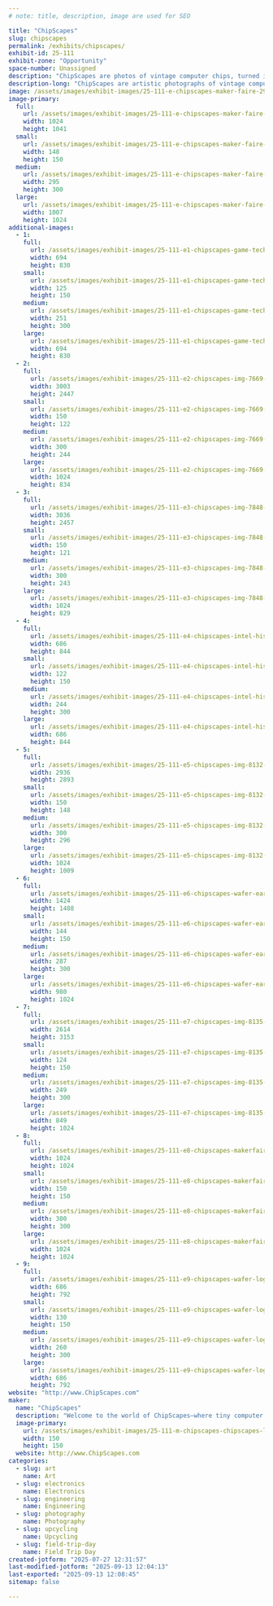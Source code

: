 ```yaml
---
# note: title, description, image are used for SEO

title: "ChipScapes"
slug: chipscapes
permalink: /exhibits/chipscapes/
exhibit-id: 25-111
exhibit-zone: "Opportunity"
space-number: Unassigned
description: "ChipScapes are photos of vintage computer chips, turned into colorful art using microscopes."
description-long: "ChipScapes are artistic photographs of vintage computer chips—tiny, complex circuits from the 1970s and 1980s—captured through a microscope. While silicon chips normally look dull and gray, special lighting and angles reveal brilliant colors and patterns hidden in their layered structure. This natural prism effect turns old microprocessors and memory chips into vibrant, abstract landscapes—hence the name “ChipScapes,” short for chip landscapes. Each image transforms forgotten tech into a miniature world of color and design, celebrating the hidden beauty inside the machines that powered the early digital age."
image: /assets/images/exhibit-images/25-111-e-chipscapes-maker-faire-295x300.jpg
image-primary: 
  full:
    url: /assets/images/exhibit-images/25-111-e-chipscapes-maker-faire-full.jpg
    width: 1024
    height: 1041
  small:
    url: /assets/images/exhibit-images/25-111-e-chipscapes-maker-faire-148x150.jpg
    width: 148
    height: 150
  medium:
    url: /assets/images/exhibit-images/25-111-e-chipscapes-maker-faire-295x300.jpg
    width: 295
    height: 300
  large:
    url: /assets/images/exhibit-images/25-111-e-chipscapes-maker-faire-1007x1024.jpg
    width: 1007
    height: 1024
additional-images: 
  - 1:
    full:
      url: /assets/images/exhibit-images/25-111-e1-chipscapes-game-tech-full.jpg
      width: 694
      height: 830
    small:
      url: /assets/images/exhibit-images/25-111-e1-chipscapes-game-tech-125x150.jpg
      width: 125
      height: 150
    medium:
      url: /assets/images/exhibit-images/25-111-e1-chipscapes-game-tech-251x300.jpg
      width: 251
      height: 300
    large:
      url: /assets/images/exhibit-images/25-111-e1-chipscapes-game-tech-694x830.jpg
      width: 694
      height: 830
  - 2:
    full:
      url: /assets/images/exhibit-images/25-111-e2-chipscapes-img-7669-full.jpeg
      width: 3003
      height: 2447
    small:
      url: /assets/images/exhibit-images/25-111-e2-chipscapes-img-7669-150x122.jpeg
      width: 150
      height: 122
    medium:
      url: /assets/images/exhibit-images/25-111-e2-chipscapes-img-7669-300x244.jpeg
      width: 300
      height: 244
    large:
      url: /assets/images/exhibit-images/25-111-e2-chipscapes-img-7669-1024x834.jpeg
      width: 1024
      height: 834
  - 3:
    full:
      url: /assets/images/exhibit-images/25-111-e3-chipscapes-img-7848-full.jpeg
      width: 3036
      height: 2457
    small:
      url: /assets/images/exhibit-images/25-111-e3-chipscapes-img-7848-150x121.jpeg
      width: 150
      height: 121
    medium:
      url: /assets/images/exhibit-images/25-111-e3-chipscapes-img-7848-300x243.jpeg
      width: 300
      height: 243
    large:
      url: /assets/images/exhibit-images/25-111-e3-chipscapes-img-7848-1024x829.jpeg
      width: 1024
      height: 829
  - 4:
    full:
      url: /assets/images/exhibit-images/25-111-e4-chipscapes-intel-history-full.jpg
      width: 686
      height: 844
    small:
      url: /assets/images/exhibit-images/25-111-e4-chipscapes-intel-history-122x150.jpg
      width: 122
      height: 150
    medium:
      url: /assets/images/exhibit-images/25-111-e4-chipscapes-intel-history-244x300.jpg
      width: 244
      height: 300
    large:
      url: /assets/images/exhibit-images/25-111-e4-chipscapes-intel-history-686x844.jpg
      width: 686
      height: 844
  - 5:
    full:
      url: /assets/images/exhibit-images/25-111-e5-chipscapes-img-8132-full.jpeg
      width: 2936
      height: 2893
    small:
      url: /assets/images/exhibit-images/25-111-e5-chipscapes-img-8132-150x148.jpeg
      width: 150
      height: 148
    medium:
      url: /assets/images/exhibit-images/25-111-e5-chipscapes-img-8132-300x296.jpeg
      width: 300
      height: 296
    large:
      url: /assets/images/exhibit-images/25-111-e5-chipscapes-img-8132-1024x1009.jpeg
      width: 1024
      height: 1009
  - 6:
    full:
      url: /assets/images/exhibit-images/25-111-e6-chipscapes-wafer-earrings-full.jpg
      width: 1424
      height: 1488
    small:
      url: /assets/images/exhibit-images/25-111-e6-chipscapes-wafer-earrings-144x150.jpg
      width: 144
      height: 150
    medium:
      url: /assets/images/exhibit-images/25-111-e6-chipscapes-wafer-earrings-287x300.jpg
      width: 287
      height: 300
    large:
      url: /assets/images/exhibit-images/25-111-e6-chipscapes-wafer-earrings-980x1024.jpg
      width: 980
      height: 1024
  - 7:
    full:
      url: /assets/images/exhibit-images/25-111-e7-chipscapes-img-8135-full.jpeg
      width: 2614
      height: 3153
    small:
      url: /assets/images/exhibit-images/25-111-e7-chipscapes-img-8135-124x150.jpeg
      width: 124
      height: 150
    medium:
      url: /assets/images/exhibit-images/25-111-e7-chipscapes-img-8135-249x300.jpeg
      width: 249
      height: 300
    large:
      url: /assets/images/exhibit-images/25-111-e7-chipscapes-img-8135-849x1024.jpeg
      width: 849
      height: 1024
  - 8:
    full:
      url: /assets/images/exhibit-images/25-111-e8-chipscapes-makerfairebloom-full.jpg
      width: 1024
      height: 1024
    small:
      url: /assets/images/exhibit-images/25-111-e8-chipscapes-makerfairebloom-150x150.jpg
      width: 150
      height: 150
    medium:
      url: /assets/images/exhibit-images/25-111-e8-chipscapes-makerfairebloom-300x300.jpg
      width: 300
      height: 300
    large:
      url: /assets/images/exhibit-images/25-111-e8-chipscapes-makerfairebloom-1024x1024.jpg
      width: 1024
      height: 1024
  - 9:
    full:
      url: /assets/images/exhibit-images/25-111-e9-chipscapes-wafer-logic-chips-full.jpg
      width: 686
      height: 792
    small:
      url: /assets/images/exhibit-images/25-111-e9-chipscapes-wafer-logic-chips-130x150.jpg
      width: 130
      height: 150
    medium:
      url: /assets/images/exhibit-images/25-111-e9-chipscapes-wafer-logic-chips-260x300.jpg
      width: 260
      height: 300
    large:
      url: /assets/images/exhibit-images/25-111-e9-chipscapes-wafer-logic-chips-686x792.jpg
      width: 686
      height: 792
website: "http://www.ChipScapes.com"
maker: 
  name: "ChipScapes"
  description: "Welcome to the world of ChipScapes—where tiny computer chips become epic works of art! ChipScapes are like landscapes, but on a microscopic scale—imagine peering into a hidden world etched into the surface of vintage computer chips from the 1970s and '80s. Using high-powered microscopes and special lighting, I photograph the intricate circuitry of these old-school processors and memory chips to reveal their hidden beauty. Silicon itself is pretty dull—just a flat, silvery gray. But with carefully crafted lighting and angles, I bring these tiny tech relics to life with dazzling colors! The vibrant hues aren’t added—they’re created by a natural prism effect that happens when light interacts with the layers of the chip’s structure. What starts as a piece of outdated tech transforms into a mesmerizing scene—an abstract, glowing landscape from the silicon age. Each ChipScape is a snapshot from the secret world inside our technology, frozen in time and bursting with unexpected beauty."
  image-primary:
    url: /assets/images/exhibit-images/25-111-m-chipscapes-chipscapes-logo-new-150x150.jpg
    width: 150
    height: 150
  website: http://www.ChipScapes.com
categories: 
  - slug: art
    name: Art
  - slug: electronics
    name: Electronics
  - slug: engineering
    name: Engineering
  - slug: photography
    name: Photography
  - slug: upcycling
    name: Upcycling
  - slug: field-trip-day
    name: Field Trip Day
created-jotform: "2025-07-27 12:31:57"
last-modified-jotform: "2025-09-13 12:04:13"
last-exported: "2025-09-13 12:08:45"
sitemap: false

---
```

